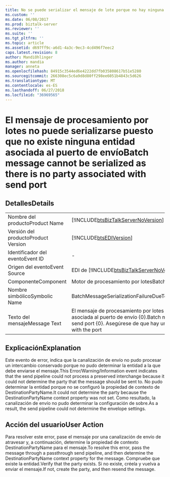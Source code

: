 ```yaml
---
title: No se puede serializar el mensaje de lote porque no hay ninguna entidad asociada al puerto de envío | Microsoft Docs
ms.custom: ''
ms.date: 06/08/2017
ms.prod: biztalk-server
ms.reviewer: ''
ms.suite: ''
ms.tgt_pltfrm: ''
ms.topic: article
ms.assetid: d697ff9c-a6d1-4a3c-9ec3-4cd496f7eec2
caps.latest.revision: 8
author: MandiOhlinger
ms.author: mandia
manager: anneta
ms.openlocfilehash: 84915c3544ed6e4222dd7fb035808617b51e5280
ms.sourcegitcommit: 266308ec5c6a9d8d80ff298ee6051b4843c5d626
ms.translationtype: MT
ms.contentlocale: es-ES
ms.lasthandoff: 06/27/2018
ms.locfileid: "36969565"
---
```

# <a name="batch-message-cannot-be-serialized-as-there-is-no-party-associated-with-send-port"></a><span data-ttu-id="57a34-102">El mensaje de procesamiento por lotes no puede serializarse puesto que no existe ninguna entidad asociada al puerto de envío</span><span class="sxs-lookup"><span data-stu-id="57a34-102">Batch message cannot be serialized as there is no party associated with send port</span></span>
## <a name="details"></a><span data-ttu-id="57a34-103">Detalles</span><span class="sxs-lookup"><span data-stu-id="57a34-103">Details</span></span>  
  
|                 |                                                                                                                                            |
|-----------------|--------------------------------------------------------------------------------------------------------------------------------------------|
|  <span data-ttu-id="57a34-104">Nombre del producto</span><span class="sxs-lookup"><span data-stu-id="57a34-104">Product Name</span></span>   |                             [!INCLUDE[btsBizTalkServerNoVersion](../includes/btsbiztalkservernoversion-md.md)]                             |
| <span data-ttu-id="57a34-105">Versión del producto</span><span class="sxs-lookup"><span data-stu-id="57a34-105">Product Version</span></span> |                                         [!INCLUDE[btsEDIVersion](../includes/btsediversion-md.md)]                                         |
|    <span data-ttu-id="57a34-106">Identificador del evento</span><span class="sxs-lookup"><span data-stu-id="57a34-106">Event ID</span></span>     |                                                                     -                                                                      |
|  <span data-ttu-id="57a34-107">Origen del evento</span><span class="sxs-lookup"><span data-stu-id="57a34-107">Event Source</span></span>   |                           <span data-ttu-id="57a34-108">EDI de [!INCLUDE[btsBizTalkServerNoVersion](../includes/btsbiztalkservernoversion-md.md)]</span><span class="sxs-lookup"><span data-stu-id="57a34-108">[!INCLUDE[btsBizTalkServerNoVersion](../includes/btsbiztalkservernoversion-md.md)] EDI</span></span>                           |
|    <span data-ttu-id="57a34-109">Componente</span><span class="sxs-lookup"><span data-stu-id="57a34-109">Component</span></span>    |                                                              <span data-ttu-id="57a34-110">Motor de procesamiento por lotes</span><span class="sxs-lookup"><span data-stu-id="57a34-110">Batching Engine</span></span>                                                               |
|  <span data-ttu-id="57a34-111">Nombre simbólico</span><span class="sxs-lookup"><span data-stu-id="57a34-111">Symbolic Name</span></span>  |                                             <span data-ttu-id="57a34-112">BatchMessageSerializationFailureDueToMissingParty</span><span class="sxs-lookup"><span data-stu-id="57a34-112">BatchMessageSerializationFailureDueToMissingParty</span></span>                                              |
|  <span data-ttu-id="57a34-113">Texto del mensaje</span><span class="sxs-lookup"><span data-stu-id="57a34-113">Message Text</span></span>   | <span data-ttu-id="57a34-114">El mensaje de procesamiento por lotes no puede serializarse puesto que no existe ninguna entidad asociada al puerto de envío {0}.</span><span class="sxs-lookup"><span data-stu-id="57a34-114">Batch message can not be serialized as there is no party associated with send port {0}.</span></span> <span data-ttu-id="57a34-115">Asegúrese de que hay una entidad asociada al puerto.</span><span class="sxs-lookup"><span data-stu-id="57a34-115">Make sure that a party is associated with the port</span></span> |
  
## <a name="explanation"></a><span data-ttu-id="57a34-116">Explicación</span><span class="sxs-lookup"><span data-stu-id="57a34-116">Explanation</span></span>  
 <span data-ttu-id="57a34-117">Este evento de error,  indica que la canalización de envío no pudo procesar un intercambio conservado porque no pudo determinar la entidad a la que debe enviarse el mensaje.</span><span class="sxs-lookup"><span data-stu-id="57a34-117">This Error/Warning/Information event indicates that the send pipeline could not process a preserved interchange because it could not determine the party that the message should be sent to.</span></span> <span data-ttu-id="57a34-118">No pudo determinar la entidad porque no se configuró la propiedad de contexto de DestinationPartyName.</span><span class="sxs-lookup"><span data-stu-id="57a34-118">It could not determine the party because the DestinationPartyName context property was not set.</span></span> <span data-ttu-id="57a34-119">Como resultado, la canalización de envío no pudo determinar la configuración de sobre.</span><span class="sxs-lookup"><span data-stu-id="57a34-119">As a result, the send pipeline could not determine the envelope settings.</span></span>  
  
## <a name="user-action"></a><span data-ttu-id="57a34-120">Acción del usuario</span><span class="sxs-lookup"><span data-stu-id="57a34-120">User Action</span></span>  
 <span data-ttu-id="57a34-121">Para resolver este error, pase el mensaje por una canalización de envío de atravesar y, a continuación, determine la propiedad de contexto DestinationPartyName para el mensaje.</span><span class="sxs-lookup"><span data-stu-id="57a34-121">To resolve this error, pass the message through a passthrough send pipeline, and then determine the DestinationPartyName context property for the message.</span></span> <span data-ttu-id="57a34-122">Compruebe que existe la entidad.</span><span class="sxs-lookup"><span data-stu-id="57a34-122">Verify that the party exists.</span></span> <span data-ttu-id="57a34-123">Si no existe, créela y vuelva a enviar el mensaje.</span><span class="sxs-lookup"><span data-stu-id="57a34-123">If not, create the party, and then resend the message.</span></span>